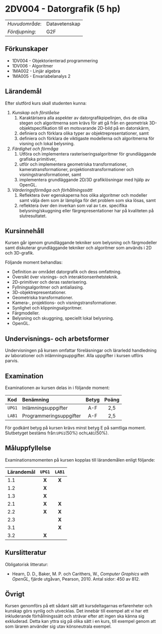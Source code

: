 # 2DV004 - Datorgrafik (5 hp)

|     |     |
| --- | --- | 
| *Huvudområde*: | Datavetenskap | 
| *Fördjupning*: | G2F | 

## Förkunskaper

- 1DV004 - Objektorienterad programmering
- 1DV006 - Algoritmer
- 1MA002 - Linjär algebra
- 1MA005 - Envariabelanalys 2

## Lärandemål

Efter slutförd kurs skall studenten kunna:

1. *Kunskap och förståelse*
    1. Karaktärisera alla aspekter av datorgrafikpipelinjen, dvs de olika stegen och algoritmerna som krävs för att gå från en geometrisk 3D-objektspecifikation till en motsvarande 2D-bild på en datorskärm,
    2. definiera och förklara olika typer av objektrepresentationer, samt
    3. definiera och förklara de viktigaste modellerna och algoritmerna för visning och lokal belysning.
2. *Färdighet och förmåga*
    1. Utföra och implementera rasteriseringsalgoritmer för grundläggande grafiska primitiver,
    2. utför och implementera geometriska transformationer, kameratransformationer, projektionstransformationer och visningstransformationer, samt
    3. implementera grundläggande 2D/3D grafiklösningar med hjälp av OpenGL.
3. *Värderingsförmåga och förhållningssätt*
    1. Reflektera över egenskaperna hos olika algoritmer och modeller samt välja dem som är lämpliga för det problem som ska lösas, samt
    2. reflektera över den inverkan som val av t.ex. specifika belysning/skuggning eller färgrepresentationer har på kvaliteten på slutresultatet.

## Kursinnehåll

Kursen går igenom grundläggande tekniker som belysning och färgmodeller samt diskuterar grundläggande tekniker och algoritmer som används i 2D och 3D-grafik.

Följande moment behandlas:

- Definition av området datorgrafik och dess omfattning.
- Översikt över visnings- och interaktionsenhetsteknik.
- 2D-primitiver och deras rasterisering.
- Fyllningsalgoritmer och antialiasing.
- 3D-objektrepresentationer.
- Geometriska transformationer.
- Kamera-, projektions- och visningstransformationer.
- Synlighet och klippningsalgoritmer.
- Färgmodeller.
- Belysning och skuggning, speciellt lokal belysning.
- OpenGL.

## Undervisnings- och arbetsformer

Undervisningen på kursen omfattar föreläsningar och lärarledd handledning av laborationer och inlämningsuppgifter. Alla uppgifter i kursen utförs parvis.

## Examination

Examinationen av kursen delas in i följande moment:

| Kod  | Benämning             | Betyg | Poäng | 
| :--- | :-------------------- | :---: | :---: |
|`UPG1`| Inlämningsuppgifter   | A-F   | 2,5   |
|`LAB1`| Programmeringsuppgifter | A-F   | 2,5   |

För godkänt betyg på kursen krävs minst betyg E på samtliga moment. Slutbetyget bestäms från:`UPG1`(50%) och`LAB1`(50%).

## Måluppfyllelse

Examinationsmomenten på kursen kopplas till lärandemålen enligt följande:

| Lärandemål |`UPG1` |`LAB1` |
| :--------- | :---: | :---: |
| 1.1        | **X** | **X** |
| 1.2        | **X** |       |
| 1.3        | **X** |       |
| 2.1        | **X** | **X** |
| 2.2        | **X** | **X** |
| 2.3        |       | **X** |
| 3.1        |       | **X** |
| 3.2        | **X** |       |

## Kurslitteratur

Obligatorisk litteratur:

- Hearn, D. D., Baker, M. P. och Carithers, W., *Computer Graphics with OpenGL*, fjärde utgåvan, Pearson, 2010. Antal sidor: 450 av 812.

## Övrigt

Kursen genomförs på ett sådant sätt att kursdeltagarnas erfarenheter och kunskap görs synlig och utvecklas. Det innebär till exempel att vi har ett inkluderande förhållningssätt och strävar efter att ingen ska känna sig exkluderad. Detta kan yttra sig på olika sätt i en kurs, till exempel genom att som läraren använder sig utav könsneutrala exempel.
